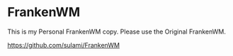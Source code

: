 FrankenWM
=========

This is my Personal FrankenWM copy.
Please use the Original FrankenWM. 

https://github.com/sulami/FrankenWM
